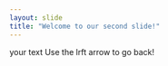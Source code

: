```yaml
---
layout: slide
title: "Welcome to our second slide!"
---
```

your text
Use the lrft arrow to go back!
